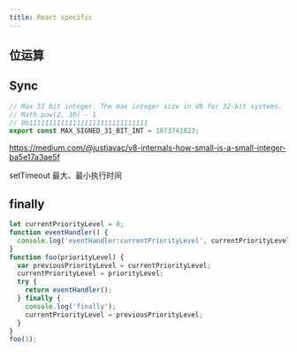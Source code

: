 ```yaml
---
title: React specific
---
```


## 位运算

## Sync

```js
// Max 31 bit integer. The max integer size in V8 for 32-bit systems.
// Math.pow(2, 30) - 1
// 0b111111111111111111111111111111
export const MAX_SIGNED_31_BIT_INT = 1073741823;
```

https://medium.com/@justjavac/v8-internals-how-small-is-a-small-integer-ba5e17a3ae5f

setTimeout 最大、最小执行时间

## finally

```js
let currentPriorityLevel = 0;
function eventHandler() {
  console.log('eventHandler:currentPriorityLevel', currentPriorityLevel);
}
function foo(priorityLevel) {
  var previousPriorityLevel = currentPriorityLevel;
  currentPriorityLevel = priorityLevel;
  try {
    return eventHandler();
  } finally {
    console.log('finally');
    currentPriorityLevel = previousPriorityLevel;
  }
}
foo(1);
```
